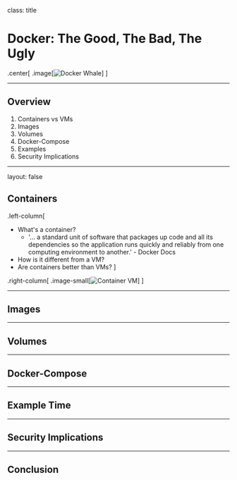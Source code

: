 class: title

# Docker: The Good, The Bad, The Ugly

.center[
.image[![Docker Whale](https://www.docker.com/sites/default/files/d8/2019-07/Moby-logo.png)]
]

---

## Overview

1. Containers vs VMs
2. Images
3. Volumes
4. Docker-Compose
5. Examples
6. Security Implications

---
layout: false

## Containers
.left-column[
  * What's a container?
    * '... a standard unit of software that packages up code and all its dependencies so the application runs quickly and reliably from one computing environment to another.' - Docker Docs
* How is it different from a VM?
* Are containers better than VMs?
]

.right-column[
  .image-small[![Container VM](https://www.nakivo.com/blog/wp-content/uploads/2019/05/Docker-containers-are-not-lightweight-virtual-machines.png)]
]

---

## Images
      
---
      
## Volumes
      
---
      
## Docker-Compose
      
---
      
## Example Time
      
---
      
## Security Implications
      
---
      
## Conclusion
